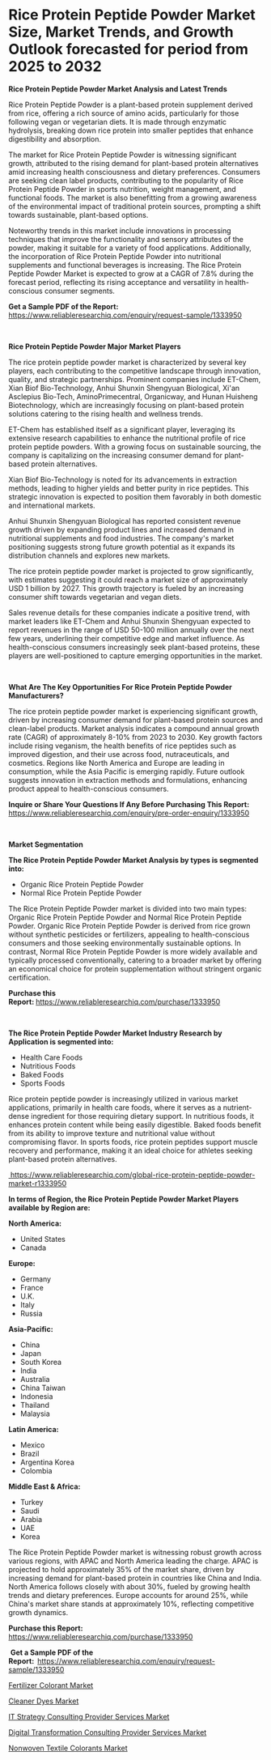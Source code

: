 <p><h1>Rice Protein Peptide Powder Market Size, Market Trends, and Growth Outlook forecasted for period from 2025 to 2032</h1></p><p><strong>Rice Protein Peptide Powder Market Analysis and Latest Trends</strong></p>
<p><p>Rice Protein Peptide Powder is a plant-based protein supplement derived from rice, offering a rich source of amino acids, particularly for those following vegan or vegetarian diets. It is made through enzymatic hydrolysis, breaking down rice protein into smaller peptides that enhance digestibility and absorption. </p><p>The market for Rice Protein Peptide Powder is witnessing significant growth, attributed to the rising demand for plant-based protein alternatives amid increasing health consciousness and dietary preferences. Consumers are seeking clean label products, contributing to the popularity of Rice Protein Peptide Powder in sports nutrition, weight management, and functional foods. The market is also benefitting from a growing awareness of the environmental impact of traditional protein sources, prompting a shift towards sustainable, plant-based options.</p><p>Noteworthy trends in this market include innovations in processing techniques that improve the functionality and sensory attributes of the powder, making it suitable for a variety of food applications. Additionally, the incorporation of Rice Protein Peptide Powder into nutritional supplements and functional beverages is increasing. The Rice Protein Peptide Powder Market is expected to grow at a CAGR of 7.8% during the forecast period, reflecting its rising acceptance and versatility in health-conscious consumer segments.</p></p>
<p><strong>Get a Sample PDF of the Report:&nbsp;</strong> <a href="https://www.reliableresearchiq.com/enquiry/request-sample/1333950?utm_campaign=1137&utm_medium=2&utm_source=Github&utm_content=ia&utm_term=24032025&utm_id=rice-protein-peptide-powder">https://www.reliableresearchiq.com/enquiry/request-sample/1333950</a></p>
<p>&nbsp;</p>
<p><strong>Rice Protein Peptide Powder Major Market Players</strong></p>
<p><p>The rice protein peptide powder market is characterized by several key players, each contributing to the competitive landscape through innovation, quality, and strategic partnerships. Prominent companies include ET-Chem, Xian Biof Bio-Technology, Anhui Shunxin Shengyuan Biological, Xi'an Asclepius Bio-Tech, AminoPrimecentral, Organicway, and Hunan Huisheng Biotechnology, which are increasingly focusing on plant-based protein solutions catering to the rising health and wellness trends.</p><p>ET-Chem has established itself as a significant player, leveraging its extensive research capabilities to enhance the nutritional profile of rice protein peptide powders. With a growing focus on sustainable sourcing, the company is capitalizing on the increasing consumer demand for plant-based protein alternatives.</p><p>Xian Biof Bio-Technology is noted for its advancements in extraction methods, leading to higher yields and better purity in rice peptides. This strategic innovation is expected to position them favorably in both domestic and international markets.</p><p>Anhui Shunxin Shengyuan Biological has reported consistent revenue growth driven by expanding product lines and increased demand in nutritional supplements and food industries. The company's market positioning suggests strong future growth potential as it expands its distribution channels and explores new markets.</p><p>The rice protein peptide powder market is projected to grow significantly, with estimates suggesting it could reach a market size of approximately USD 1 billion by 2027. This growth trajectory is fueled by an increasing consumer shift towards vegetarian and vegan diets.</p><p>Sales revenue details for these companies indicate a positive trend, with market leaders like ET-Chem and Anhui Shunxin Shengyuan expected to report revenues in the range of USD 50-100 million annually over the next few years, underlining their competitive edge and market influence. As health-conscious consumers increasingly seek plant-based proteins, these players are well-positioned to capture emerging opportunities in the market.</p></p>
<p>&nbsp;</p>
<p><strong>What Are The Key Opportunities For Rice Protein Peptide Powder Manufacturers?</strong></p>
<p><p>The rice protein peptide powder market is experiencing significant growth, driven by increasing consumer demand for plant-based protein sources and clean-label products. Market analysis indicates a compound annual growth rate (CAGR) of approximately 8-10% from 2023 to 2030. Key growth factors include rising veganism, the health benefits of rice peptides such as improved digestion, and their use across food, nutraceuticals, and cosmetics. Regions like North America and Europe are leading in consumption, while the Asia Pacific is emerging rapidly. Future outlook suggests innovation in extraction methods and formulations, enhancing product appeal to health-conscious consumers.</p></p>
<p><strong>Inquire or Share Your Questions If Any Before Purchasing This Report:</strong> <a href="https://www.reliableresearchiq.com/enquiry/pre-order-enquiry/1333950?utm_campaign=1137&utm_medium=2&utm_source=Github&utm_content=ia&utm_term=24032025&utm_id=rice-protein-peptide-powder">https://www.reliableresearchiq.com/enquiry/pre-order-enquiry/1333950</a></p>
<p>&nbsp;</p>
<p><strong>Market Segmentation</strong></p>
<p><strong>The Rice Protein Peptide Powder Market Analysis by types is segmented into:</strong></p>
<p><ul><li>Organic Rice Protein Peptide Powder</li><li>Normal Rice Protein Peptide Powder</li></ul></p>
<p><p>The Rice Protein Peptide Powder market is divided into two main types: Organic Rice Protein Peptide Powder and Normal Rice Protein Peptide Powder. Organic Rice Protein Peptide Powder is derived from rice grown without synthetic pesticides or fertilizers, appealing to health-conscious consumers and those seeking environmentally sustainable options. In contrast, Normal Rice Protein Peptide Powder is more widely available and typically processed conventionally, catering to a broader market by offering an economical choice for protein supplementation without stringent organic certification.</p></p>
<p><strong>Purchase this Report:&nbsp;</strong><a href="https://www.reliableresearchiq.com/purchase/1333950?utm_campaign=1137&utm_medium=2&utm_source=Github&utm_content=ia&utm_term=24032025&utm_id=rice-protein-peptide-powder">https://www.reliableresearchiq.com/purchase/1333950</a></p>
<p>&nbsp;</p>
<p><strong>The Rice Protein Peptide Powder Market Industry Research by Application is segmented into:</strong></p>
<p><ul><li>Health Care Foods</li><li>Nutritious Foods</li><li>Baked Foods</li><li>Sports Foods</li></ul></p>
<p><p>Rice protein peptide powder is increasingly utilized in various market applications, primarily in health care foods, where it serves as a nutrient-dense ingredient for those requiring dietary support. In nutritious foods, it enhances protein content while being easily digestible. Baked foods benefit from its ability to improve texture and nutritional value without compromising flavor. In sports foods, rice protein peptides support muscle recovery and performance, making it an ideal choice for athletes seeking plant-based protein alternatives.</p></p>
<p><a href="https://www.reliableresearchiq.com/global-rice-protein-peptide-powder-market-r1333950?utm_campaign=1137&utm_medium=2&utm_source=Github&utm_content=ia&utm_term=24032025&utm_id=rice-protein-peptide-powder">&nbsp;https://www.reliableresearchiq.com/global-rice-protein-peptide-powder-market-r1333950</a></p>
<p><strong>In terms of Region, the Rice Protein Peptide Powder Market Players available by Region are:</strong></p>
<p>
    <p> <strong> North America: </strong>
        <ul>
            <li>United States</li>
            <li>Canada</li>
        </ul>
        </p> 
    <p> <strong> Europe: </strong>
        <ul>
            <li>Germany</li>
            <li>France</li>
            <li>U.K.</li>
            <li>Italy</li>
            <li>Russia</li>
        </ul>
        </p> 
    <p> <strong> Asia-Pacific: </strong>
        <ul>
            <li>China</li>
            <li>Japan</li>
            <li>South Korea</li>
            <li>India</li>
            <li>Australia</li>
            <li>China Taiwan</li>
            <li>Indonesia</li>
            <li>Thailand</li>
            <li>Malaysia</li>
        </ul>
        </p> 
    <p> <strong> Latin America: </strong>
        <ul>
            <li>Mexico</li>
            <li>Brazil</li>
            <li>Argentina Korea</li>
            <li>Colombia</li>
        </ul>
        </p> 
    <p> <strong> Middle East & Africa: </strong>
        <ul>
            <li>Turkey</li>
            <li>Saudi</li>
            <li>Arabia</li>
            <li>UAE</li>
            <li>Korea</li>
        </ul>
    </p>
    </p>
<p><p>The Rice Protein Peptide Powder market is witnessing robust growth across various regions, with APAC and North America leading the charge. APAC is projected to hold approximately 35% of the market share, driven by increasing demand for plant-based protein in countries like China and India. North America follows closely with about 30%, fueled by growing health trends and dietary preferences. Europe accounts for around 25%, while China's market share stands at approximately 10%, reflecting competitive growth dynamics.</p></p>
<p><strong>Purchase this Report: </strong><a href="https://www.reliableresearchiq.com/purchase/1333950?utm_campaign=1137&utm_medium=2&utm_source=Github&utm_content=ia&utm_term=24032025&utm_id=rice-protein-peptide-powder">https://www.reliableresearchiq.com/purchase/1333950</a></p>
<p>&nbsp;<strong>Get a Sample PDF of the Report:&nbsp;&nbsp;</strong><a href="https://www.reliableresearchiq.com/enquiry/request-sample/1333950?utm_campaign=1137&utm_medium=2&utm_source=Github&utm_content=ia&utm_term=24032025&utm_id=rice-protein-peptide-powder">https://www.reliableresearchiq.com/enquiry/request-sample/1333950</a></p>
<p><strong></strong></p>
<p><p><a href="https://github.com/doganaqev/Market-Research-Report-List-1/blob/main/fertilizer-colorant-market.md?utm_campaign=1137&utm_medium=2&utm_source=Github&utm_content=ia&utm_term=24032025&utm_id=rice-protein-peptide-powder">Fertilizer Colorant Market</a></p><p><a href="https://github.com/yenagmah/Market-Research-Report-List-1/blob/main/cleaner-dyes-market.md?utm_campaign=1137&utm_medium=2&utm_source=Github&utm_content=ia&utm_term=24032025&utm_id=rice-protein-peptide-powder">Cleaner Dyes Market</a></p><p><a href="https://github.com/navodfetiya/Market-Research-Report-List-1/blob/main/it-strategy-consulting-provider-services-market.md?utm_campaign=1137&utm_medium=2&utm_source=Github&utm_content=ia&utm_term=24032025&utm_id=rice-protein-peptide-powder">IT Strategy Consulting Provider Services Market</a></p><p><a href="https://github.com/cevzarvargem/Market-Research-Report-List-1/blob/main/digital-transformation-consulting-provider-services-market.md?utm_campaign=1137&utm_medium=2&utm_source=Github&utm_content=ia&utm_term=24032025&utm_id=rice-protein-peptide-powder">Digital Transformation Consulting Provider Services Market</a></p><p><a href="https://github.com/omemaeuseda/Market-Research-Report-List-1/blob/main/nonwoven-textile-colorants-market.md?utm_campaign=1137&utm_medium=2&utm_source=Github&utm_content=ia&utm_term=24032025&utm_id=rice-protein-peptide-powder">Nonwoven Textile Colorants Market</a></p></p>